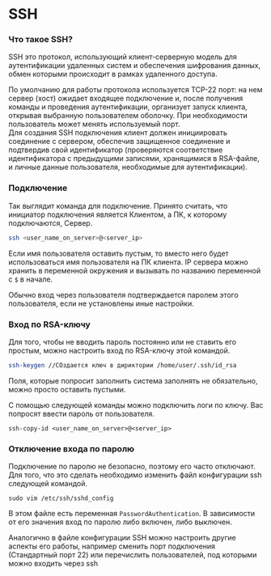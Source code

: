 # SSH

### Что такое SSH?

SSH это протокол, использующий клиент-серверную модель для аутентификации удаленных систем и обеспечения шифрования данных, обмен которыми происходит в рамках удаленного доступа.

По умолчанию для работы протокола используется TCP-22 порт: на нем сервер (хост) ожидает входящее подключение и, после получения команды и проведения аутентификации, организует запуск клиента, открывая выбранную пользователем оболочку. При необходимости пользователь может менять используемый порт.\
Для создания SSH подключения клиент должен инициировать соединение с сервером, обеспечив защищенное соединение и подтвердив свой идентификатор (проверяются соответствие идентификатора с предыдущими записями, хранящимися в RSA-файле, и личные данные пользователя, необходимые для аутентификации).

### Подключение

Так выглядит команда для подключение. Принято считать, что инициатор подключения является Клиентом, а ПК, к которому подключаются, Сервер.&#x20;

```bash
ssh <user_name_on_server>@<server_ip>
```

Если имя пользователя оставить пустым, то вместо него будет использоваться имя пользователя на ПК клиента. IP сервера можно хранить в переменной окружения и вызывать по названию переменной с `$` в начале.

Обычно вход через пользователя подтверждается паролем этого пользователя, если не установлены иные настройки.

### Вход по RSA-ключу

Для того, чтобы не вводить пароль постоянно или не ставить его простым, можно настроить вход по RSA-ключу этой командой.

```bash
ssh-keygen //СОздается ключ в дириктории /home/user/.ssh/id_rsa
```

Поля, которые попросит заполнить система заполнять не обязательно, можно просто оставить пустыми.

C помощью следующей команды можно подключить логи по ключу. Вас попросят ввести пароль от пользователя.

```
ssh-copy-id <user_name_on_server>@<server_ip>
```

### Отключение входа по паролю

Подключение по паролю не безопасно, поэтому его часто отключают. Для того, что это сделать необходимо изменить файл конфигурации ssh следующей командой.&#x20;

```
sudo vim /etc/ssh/sshd_config
```

В этом файле есть переменная `PasswordAuthentication`. В зависимости от его значения вход по паролю либо включен, либо выключен.

Аналогично в файле конфигурации SSH можно настроить другие аспекты его работы, например сменить порт подключения (Стандартный порт 22) или перечислить пользователей, под которыми можно входить через ssh
